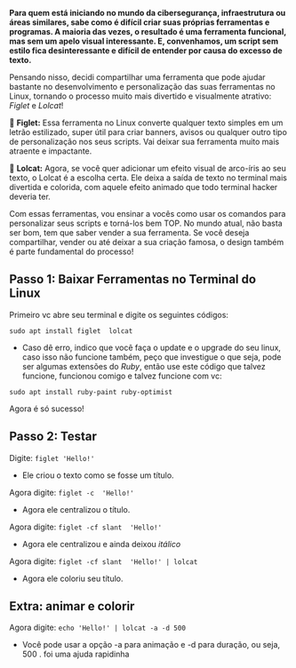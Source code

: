 **Para quem está iniciando no mundo da cibersegurança, infraestrutura ou áreas similares, sabe como é difícil criar suas próprias ferramentas e programas. 
A maioria das vezes, o resultado é uma ferramenta funcional, mas sem um apelo visual interessante. E, convenhamos, um script sem estilo fica desinteressante
e difícil de entender por causa do excesso de texto.**

Pensando nisso, decidi compartilhar uma ferramenta que pode ajudar bastante no desenvolvimento e personalização das suas ferramentas no Linux,
tornando o processo muito mais divertido e visualmente atrativo: *Figlet* e *Lolcat*!

🔹 **Figlet:** Essa ferramenta no Linux converte qualquer texto simples em um letrão estilizado, super útil para criar banners, 
avisos ou qualquer outro tipo de personalização nos seus scripts. Vai deixar sua ferramenta muito mais atraente e impactante.

🔹 **Lolcat:** Agora, se você quer adicionar um efeito visual de arco-íris ao seu texto, o Lolcat é a escolha certa. 
Ele deixa a saída de texto no terminal mais divertida e colorida, com aquele efeito animado que todo terminal hacker deveria ter.

Com essas ferramentas, vou ensinar a vocês como usar os comandos para personalizar seus scripts e torná-los bem TOP. No mundo atual, 
não basta ser bom, tem que saber vender a sua ferramenta. Se você deseja compartilhar, vender ou até deixar a sua criação famosa, 
o design também é parte fundamental do processo!

Passo 1: Baixar Ferramentas no Terminal do Linux
  - 
Primeiro vc abre seu terminal e digite os seguintes códigos:
```` 
sudo apt install figlet  lolcat
````

- Caso dê erro, indico que você faça o update e o upgrade do seu linux, caso isso não funcione também, peço que investigue o que seja, pode ser algumas extensões do *Ruby*, 
então use este código que talvez funcione, funcionou comigo e talvez funcione com vc:

````
sudo apt install ruby-paint ruby-optimist
````
Agora é só sucesso!

Passo 2: Testar
-
Digite:
``
figlet 'Hello!'
``
- Ele criou o texto como se fosse um título.

Agora digite:
``
figlet -c  'Hello!'
``
- Agora ele centralizou o título.

Agora digite:
``
figlet -cf slant  'Hello!'
``
- Agora ele centralizou e ainda deixou *itálico*

Agora digite:
``
figlet -cf slant  'Hello!' | lolcat 
``
- Agora ele coloriu seu título.

Extra: animar e colorir
-

Agora digite:
``
echo 'Hello!' | lolcat -a -d 500
``
- Você pode usar a opção -a para animação e -d para duração, ou seja, 500 .
foi uma ajuda rapidinha 
